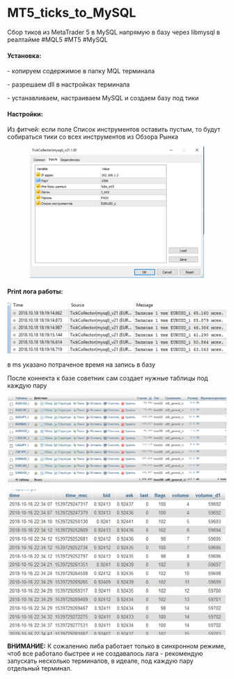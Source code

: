 # MT5_ticks_to_MySQL
Сбор тиков из MetaTrader 5 в MySQL напрямую в базу через libmysql в реалтайме
#MQL5 #MT5 #MySQL

<h4>Установка:</h4>
<p> - копируем содержимое в папку MQL терминала</p> 
<p> - разрешаем dll в настройках терминала </p>
<p> - устанавливаем, настраиваем MySQL и создаем базу под тики </p>

<h4>Настройки:</h4>
Из фитчей: 
если поле Список инструментов оставить пустым, то будут собираться тики со всех инструментов из Обзора Рынка
<p align="center">
  <img src="https://github.com/Lxbinary/MT5_ticks_to_MySQL/raw/master/image/setup.png" width="400"/>
</p>

<h4>Print лога работы:</h4>
<p align="center">
  <img src="https://github.com/Lxbinary/MT5_ticks_to_MySQL/raw/master/image/mt_log.png" width="600"/>
</p>

в ms указано потраченое время на запись в базу

После коннекта к базе советник сам создает нужные таблицы под каждую пару

<p align="center">
  <img src="https://github.com/Lxbinary/MT5_ticks_to_MySQL/raw/master/image/bd1.png" width="600"/>
</p>

<p align="center">
  <img src="https://github.com/Lxbinary/MT5_ticks_to_MySQL/raw/master/image/bd2.png" width="600"/>
</p>

<b>ВНИМАНИЕ:</b>
К сожалению либа работает только в синхронном режиме, чтоб все работало быстрее и не создавалось лага - рекомендую запускать несколько терминалов, в идеале, под каждую пару отдельный терминал.
